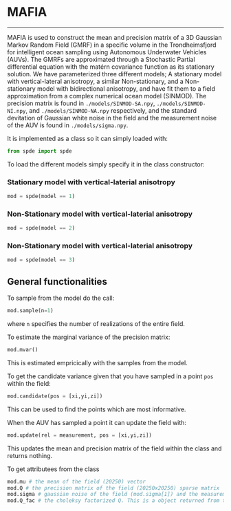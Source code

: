 # MAFIA
---
MAFIA is used to construct the mean and precision matrix of a 3D Gaussian Markov Random Field (GMRF) in a specific volume in the Trondheimsfjord for intelligent ocean sampling using Autonomous Underwater Vehicles (AUVs).
The GMRFs are approximated through a Stochastic Partial differential equation with the matérn covariance function as its stationary solution. 
We have parameterized three different models; A stationary model with vertical-lateral anisotropy, a similar Non-stationary, and a Non-stationary model with bidirectional anisotropy, and have fit them to a field approximation from a complex numerical ocean model (SINMOD).
The precision matrix is found in `./models/SINMOD-SA.npy`, `./models/SINMOD-NI.npy`, and `./models/SINMOD-NA.npy` respectively, and the standard devitation of Gaussian white noise in the field and the measurement noise of the AUV is found in `./models/sigma.npy`.

It is implemented as a class so it can simply loaded with:
```python
from spde import spde
```

To load the different models simply specify it in the class constructor:

### Stationary model with vertical-laterial anisotropy

```python
mod = spde(model == 1)
```

### Non-Stationary model with vertical-laterial anisotropy

```python
mod = spde(model == 2)
```

### Non-Stationary model with vertical-laterial anisotropy

```python
mod = spde(model == 3)
```

## General functionalities
To sample from the model do the call:
```python
mod.sample(n=1)
```
where `n` specifies the number of realizations of the entire field.

To estimate the marginal variance of the precision matrix:
```python
mod.mvar()
```
This is estimated empricically with the samples from the model. 

To get the candidate variance given that you have sampled in a point `pos` within the field:
```python
mod.candidate(pos = [xi,yi,zi])
```
This can be used to find the points which are most informative.

When the AUV has sampled a point it can update the field with:
```python
mod.update(rel = measurement, pos = [xi,yi,zi])
```
This updates the mean and precision matrix of the field within the class and returns nothing. 

To get attributees from the class
```python
mod.mu # the mean of the field (20250) vector
mod.Q # the precision matrix of the field (20250x20250) sparse matrix
mod.sigma # gaussian noise of the field (mod.sigma[1]) and the measurement noise of the AUV (mod.sigma[0])
mod.Q_fac # the choleksy factorized Q. This is a object returned from the C library cholmod
```


